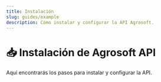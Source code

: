 ```yaml
---
title: Instalación
slug: guides/example
description: Cómo instalar y configurar la API Agrosoft.
---
```


# 📥 Instalación de Agrosoft API

Aquí encontrarás los pasos para instalar y configurar la API.
